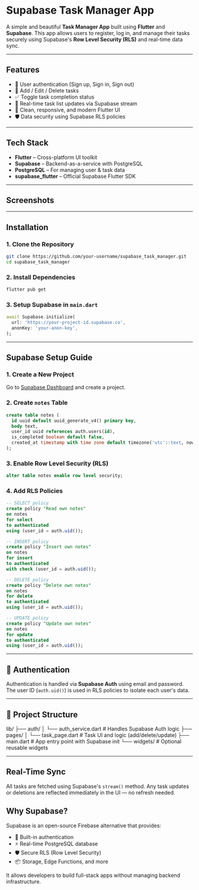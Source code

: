 # Supabase Task Manager App

A simple and beautiful **Task Manager App** built using **Flutter** and **Supabase**. This app allows users to register, log in, and manage their tasks securely using Supabase's **Row Level Security (RLS)** and real-time data sync.

---

## Features

- 🔐 User authentication (Sign up, Sign in, Sign out)
- 🧾 Add / Edit / Delete tasks
- ✅ Toggle task completion status
- 📡 Real-time task list updates via Supabase stream
- 🎨 Clean, responsive, and modern Flutter UI
- 🛡️ Data security using Supabase RLS policies

---

## Tech Stack

- **Flutter** – Cross-platform UI toolkit
- **Supabase** – Backend-as-a-service with PostgreSQL
- **PostgreSQL** – For managing user & task data
- **supabase_flutter** – Official Supabase Flutter SDK

---

## Screenshots


---

##  Installation

### 1. Clone the Repository

```bash
git clone https://github.com/your-username/supabase_task_manager.git
cd supabase_task_manager
````

### 2. Install Dependencies

```bash
flutter pub get
```

### 3. Setup Supabase in `main.dart`

```dart
await Supabase.initialize(
  url: 'https://your-project-id.supabase.co',
  anonKey: 'your-anon-key',
);
```

---

## Supabase Setup Guide

### 1. Create a New Project

Go to [Supabase Dashboard](https://app.supabase.com) and create a project.

### 2. Create `notes` Table

```sql
create table notes (
  id uuid default uuid_generate_v4() primary key,
  body text,
  user_id uuid references auth.users(id),
  is_completed boolean default false,
  created_at timestamp with time zone default timezone('utc'::text, now())
);
```

### 3. Enable Row Level Security (RLS)

```sql
alter table notes enable row level security;
```

### 4. Add RLS Policies

```sql
-- SELECT policy
create policy "Read own notes"
on notes
for select
to authenticated
using (user_id = auth.uid());

-- INSERT policy
create policy "Insert own notes"
on notes
for insert
to authenticated
with check (user_id = auth.uid());

-- DELETE policy
create policy "Delete own notes"
on notes
for delete
to authenticated
using (user_id = auth.uid());

-- UPDATE policy
create policy "Update own notes"
on notes
for update
to authenticated
using (user_id = auth.uid());
```

---

## 🔐 Authentication

Authentication is handled via **Supabase Auth** using email and password. The user ID (`auth.uid()`) is used in RLS policies to isolate each user's data.

---

## 📄 Project Structure
 
lib/
├── auth/
│   └── auth_service.dart        # Handles Supabase Auth logic
├── pages/
│   └── task_page.dart           # Task UI and logic (add/delete/update)
├── main.dart                    # App entry point with Supabase init
└── widgets/                     # Optional reusable widgets

---

## Real-Time Sync

All tasks are fetched using Supabase's `stream()` method. Any task updates or deletions are reflected immediately in the UI — no refresh needed.

 
## Why Supabase?

Supabase is an open-source Firebase alternative that provides:

* 🧠 Built-in authentication
* ⚡ Real-time PostgreSQL database
* 🛡️ Secure RLS (Row Level Security)
* 📦 Storage, Edge Functions, and more

It allows developers to build full-stack apps without managing backend infrastructure.
 